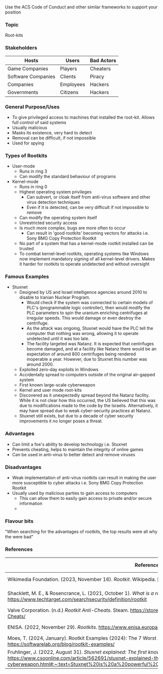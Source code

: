 Use the ACS Code of Conduct and other similar frameworks to support your position




### **Topic**
Root-kits

### **Stakeholders**
| Hosts              | Users     | Bad Actors |
| ------------------ | --------- | ---------- |
| Game Companies     | Players   | Cheaters   |
| Software Companies | Clients   | Piracy     |
| Companies          | Employees | Hackers    |
| Governments        | Citizens  | Hackers           |

### General Purpose/Uses
* To give privileged access to machines that installed the root-kit. Allows full control of said systems
* Usually malicious
* Masks its existence, very hard to detect
* Removal can be difficult, if not impossible
* Used for spying

### Types of Rootkits
* User-mode
	* Runs in ring 3
	* Can modify the standard behaviour of programs
* Kernel-mode
	* Runs in ring 0
	* Highest operating system privileges
		* Can subvert, or cloak itself from anti-virus software and other virus detection techniques
		* Even if it is detected, can be very difficult if not impossible to remove
	* Can modify the operating system itself
	* Unrestricted security access
	* Is much more complex, bugs are more often to occur
		* Can result in 'good rootkits' becoming vectors for attacks i.e. Sony BMG Copy Protection Rootkit
	* No part of a system that has a kernel-mode rootkit installed can be trusted
	* To combat kernel-level rootkits, operating systems like Windows now implement mandatory signing of all kernel-level drivers. Makes it harder for rootkits to operate undetected and without oversight

### Famous Examples
* Stuxnet
	* Designed by US and Israel intelligence agencies around 2010 to disable to Iranian Nuclear Program. 
		* Would check if the system was connected to certain models of PLC's (programmable logic controller), then would modify the PLC parameters to spin the uranium enriching centrifuges at irregular speeds. This would damage or even destroy the centrifuge.
		* As the attack was ongoing, Stuxnet would have the PLC tell the computer that nothing was wrong, allowing it to operate undetected until it was too late.
		* The facility targeted was Natanz. It is expected that centrifuges become damaged, and at a facility like Natanz there would be an expectation of around 800 centrifuges being rendered inoperable a year. However, due to Stuxnet this number was around 2000.
	* Exploited zero-day exploits in Windows
	* Accidentally spread to computers outside of the original air-gapped system
	* First known large-scale cyberweapon
	* Kernel and user mode root-kits
	* Discovered as it unexpectedly spread beyond the Natanz facility. While it is not clear how this occurred, the US believed that this was due to modifications made to the code by the Israelis. Alternatively, it may have spread due to weak cyber-security practices at Natanz.
	* Stuxnet still exists, but due to a decade of cyber security improvements it no longer poses a threat.

### **Advantages**
* Can limit a foe's ability to develop technology i.e. Stuxnet
* Prevents cheating, helps to maintain the integrity of online games
* Can be used in anti-virus to better detect and remove viruses

### **Disadvantages**
* Weak implementation of anti-virus rootkits can result in making the user more susceptible to cyber attacks i.e. Sony BMG Copy Protection Rootkit
* Usually used by malicious parties to gain access to computers
	* This can allow them to easily gain access to private and/or secure information
	* 

### Flavour bits
"When searching for the advantages of rootkits, the top results were all why the were bad"


### **References**
| References                                                                                                                                                       | In-text citation                |
| ---------------------------------------------------------------------------------------------------------------------------------------------------------------- | ------------------------------- |
| Wikimedia Foundation. (2023, November 16). _Rootkit_. Wikipedia. https://en.wikipedia.org/wiki/Rootkit                                                           | (Wikipedia, 2023)               |
| Shacklett, M. E., & Rosencrance, L. (2021, October 1). _What is a rootkit?_. Security. https://www.techtarget.com/searchsecurity/definition/rootkit              | (Shacklett & Rosencrance, 2021) |
| Valve Corporation. (n.d.) *Rootkit Anti-Cheats*. Steam. https://store.steampowered.com/curator/31718523-Rootkit-Anti-Cheats/                                     | (Steam, n.d.)                   |
| ENISA. (2022, November 29). _Rootkits_. https://www.enisa.europa.eu/topics/incident-response/glossary/rootkits                                                   | (ENISA, 2022)                   |
| Moes, T. (2024, January). Rootkit Examples (2024): The 7 Worst Attacks of All Time. _Software Lab_. January 2024, https://softwarelab.org/blog/rootkit-examples/ | (Moes, 2024)                    |
| Fruhlinger, J. (2022, August 31). _Stuxnet explained: The first known cyberweapon_. CSO Online. https://www.csoonline.com/article/562691/stuxnet-explained-the-first-known-cyberweapon.html#:~:text=Stuxnet%20is%20a%20powerful%20computer,about%20its%20design%20and%20purpose.                                                                                                                                                                 | (Fruhlinger, 2022)                                |

